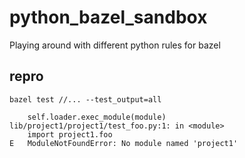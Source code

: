 # python_bazel_sandbox
Playing around with different python rules for bazel

## repro

```
bazel test //... --test_output=all
```

```
    self.loader.exec_module(module)
lib/project1/project1/test_foo.py:1: in <module>
    import project1.foo
E   ModuleNotFoundError: No module named 'project1'
```